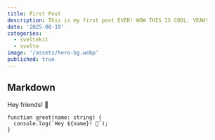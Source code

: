 ```yaml
---
title: First Post
description: This is my first post EVER! WOW THIS IS COOL, YEAH!
date: '2025-08-19'
categories:
  - sveltekit
  - svelte
image: '/assets/hero-bg.webp'
published: true
---
```


## Markdown

Hey friends! 👋

```
function greet(name: string) {
  console.log(`Hey ${name}! 👋`);
}
```
